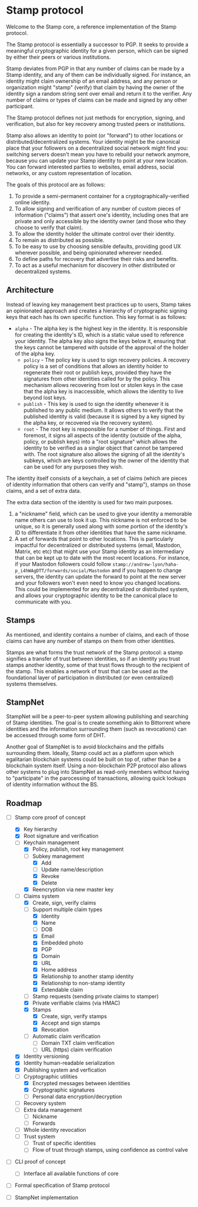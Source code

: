 # Stamp protocol

Welcome to the Stamp core, a reference implementation of the Stamp protocol.

The Stamp protocol is essentially a successor to PGP. It seeks to provide
a meaningful cryptographic identity for a given person, which can be signed
by either their peers or various institutions.

Stamp deviates from PGP in that any number of claims can be made by a
Stamp identity, and any of them can be individually signed. For instance, an
identity might claim ownership of an email address, and any person or 
organization might "stamp" (verify) that claim by having the owner of the
identity sign a random string sent over email and return it to the verifier.
Any number of claims or types of claims can be made and signed by any other
participant.

The Stamp protocol defines not just methods for encryption, signing, and
verification, but also for key recovery among trusted peers or institutions.

Stamp also allows an identity to point (or "forward") to other locations or
distributed/decentralized systems. Your identity might be the canonical
place that your followers on a decentralized social network might find you:
switching servers doesn't mean you have to rebuild your network anymore,
because you can update your Stamp identity to point at your new location.
You can forward interested parties to websites, email address, social
networks, or any custom representation of location.

The goals of this protocol are as follows:

1. To provide a semi-permanent container for a cryptographically-verified
online identity.
1. To allow signing and verification of any number of custom pieces of
information ("claims") that assert one's identity, including ones that are
private and only accessible by the identity owner (and those who they choose
to verify that claim).
1. To allow the identity holder the ultimate control over their identity.
1. To remain as distributed as possible.
1. To be easy to use by choosing sensible defaults, providing good UX
wherever possible, and being opinionated wherever needed.
1. To define paths for recovery that advertise their risks and benefits.
1. To act as a useful mechanism for discovery in other distributed or
decentralized systems.

## Architecture

Instead of leaving key management best practices up to users, Stamp takes an
opinionated approach and creates a hierarchy of cryptographic signing keys that
each has its own specific function. This key format is as follows:

- `alpha` - The alpha key is the highest key in the identity. It is responsible
for creating the identity's ID, which is a static value used to reference your
identity. The alpha key also signs the keys below it, ensuring that the keys
cannot be tampered with outside of the approval of the holder of the alpha key.
  - `policy` - The policy key is used to sign recovery policies. A recovery policy
  is a set of conditions that allows an identity holder to regenerate their root
  or publish keys, provided they have the signatures from other identities called
  for by the policy. This mechanism allows recovering from lost or stolen keys in
  the case that the alpha key is inaccessible, which allows the identity to live
  beyond lost keys.
  - `publish` - This key is used to sign the identity whenever it is published to
  any public medium. It allows others to verify that the published identity is
  valid (because it is signed by a key signed by the alpha key, or recovered via
  the recovery system).
  - `root` - The root key is responsible for a number of things. First and foremost,
  it signs all aspects of the identity (outside of the alpha, policy, or publish
  keys) into a "root signature" which allows the identity to be verified as a
  singlar object that cannot be tampered with. The root signature also allows the
  signing of all the identity's subkeys, which are keys controlled by the owner
  of the identity that can be used for any purposes they wish.

The identity itself consists of a keychain, a set of claims (which are pieces of
identity information that others can verify and "stamp"), stamps on those claims,
and a set of extra data.

The extra data section of the identity is used for two main purposes.

1. a "nickname" field, which can be used to give your identity a memorable name
others can use to look it up. This nickname is not enforced to be unique, so it
is generally used along with some portion of the identity's ID to differentiate
it from other identities that have the same nickname.
1. A set of forwards that point to other locations. This is particularly impactful
for decentralized or distributed systems (email, Mastodon, Matrix, etc etc) that
might use your Stamp identity as an intermediary that can be kept up to date
with the most recent locations. For instance, if your Mastodon followers
could follow `stamp://andrew-lyon/haha-p_i4hWAgDTT/forwards/social/Mastodon` and
if you happen to change servers, the identity can update the forward to point at
the new server and your followers won't even need to know you changed locations.
This could be implemented for any decentralized or distributed system, and
allows your cryptographic identity to be the canonical place to communicate with
you.

## Stamps

As mentioned, and identity contains a number of claims, and each of those claims
can have any number of stamps on them from other identities.

Stamps are what forms the trust network of the Stamp protocol: a stamp signifies
a transfer of trust between identities, so if an identity you trust stamps
another identity, some of that trust flows through to the recipient of the stamp.
This enables a network of trust that can be used as the foundational layer of
participation in distributed (or even centralized) systems themselves.

## StampNet

StampNet will be a peer-to-peer system allowing publishing and searching of
Stamp identities. The goal is to create something akin to Bittorrent where
identities and the information surrounding them (such as revocations) can be
accessed through some form of DHT.

Another goal of StampNet is to avoid blockchains and the pitfalls surrounding
them. Ideally, Stamp could act as a platform upon which egalitarian blockchain
systems could be built on top of, rather than be a blockchain system itself.
Using a non-blockchain P2P protocol also allows other systems to plug into
StampNet as read-only members without having to "participate" in the parocessing
of transactions, allowing quick lookups of identity information without the BS.

## Roadmap

- [ ] Stamp core proof of concept
  - [x] Key hierarchy
  - [x] Root signature and verification
  - [ ] Keychain management
    - [x] Policy, publish, root key management
    - [ ] Subkey management
      - [x] Add
      - [ ] Update name/description
      - [x] Revoke
      - [x] Delete
    - [x] Reencryption via new master key
  - [ ] Claims system
    - [x] Create, sign, verify claims
    - [ ] Support multiple claim types
      - [x] Identity
      - [x] Name
      - [ ] DOB
      - [x] Email
      - [x] Embedded photo
      - [x] PGP
      - [x] Domain
      - [x] URL
      - [x] Home address
      - [x] Relationship to another stamp identity
      - [x] Relationship to non-stamp identity
      - [x] Extendable claim
    - [ ] Stamp requests (sending private claims to stamper)
    - [x] Private verifiable claims (via HMAC)
    - [x] Stamps
      - [x] Create, sign, verify stamps
      - [x] Accept and sign stamps
      - [x] Revocation
    - [ ] Automatic claim verification
      - [ ] Domain TXT claim verification
      - [ ] URL (https) claim verification
  - [x] Identity versioning
  - [x] Identity human-readable serialization
  - [x] Publishing system and verfication
  - [ ] Cryptographic utilities
    - [x] Encrypted messages between identities
    - [x] Cryptographic signatures
    - [ ] Personal data encryption/decryption
  - [ ] Recovery system
  - [ ] Extra data management
    - [ ] Nickname
    - [ ] Forwards
  - [ ] Whole identity revocation
  - [ ] Trust system
    - [ ] Trust of specific identities
    - [ ] Flow of trust through stamps, using confidence as control valve
- [ ] CLI proof of concept
  - [ ] Interface all available functions of core
- [ ] Formal specification of Stamp protocol
- [ ] StampNet implementation

